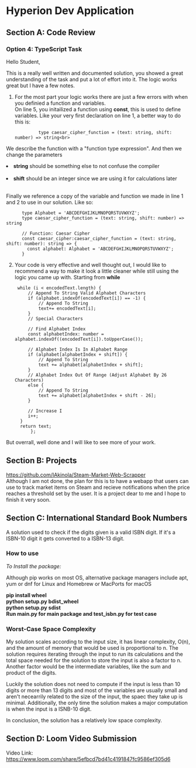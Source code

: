 # Hyperion Dev Application

## Section A: Code Review
### **Option 4: TypeScript Task**

Hello Student,

This is a really well written and documented solution, 
you showed a great understanding of the task and put a lot of effort into it.
The logic works great but I have a few notes.

1. For the most part your logic works there are just a few errors with when you definied
   a function and variables.<br>
On line 5, you initailized a function using __const__, this is used to define variables. Like your very first declaration on line 1, a better way to do this is:<br>
       
       
       			type caesar_cipher_function = (text: string, shift: number) => string<br>
			
					
 We describe the function with a "function type expression". And then we change the parameters<br>
			<li> __string__ should be something else to not confuse the compiler</li><br>
			<li>__shift__ should be an integer since we are using it for calculations later</li><br>
			
Finally we reference a copy of the variable and function we made in line 1 and 2 to use in our
solution. Like so:
	
          type Alphabet = 'ABCDEFGHIJKLMNOPQRSTUVWXYZ';
          type caesar_cipher_function = (text: string, shift: number) => string

          // Function: Caesar Cipher
          const caesar_cipher:caesar_cipher_function = (text: string, shift: number): string => {
            const alphabet: Alphabet = 'ABCDEFGHIJKLMNOPQRSTUVWXYZ';
          }
2. Your code is very effective and well thought out, I would like to recommend a way to make it look a little 
   cleaner while still using the logic you came up with. Starting from __while__ <br>
   
   
   
		while (i < encodedText.length) {
			// Append To String Valid Alphabet Characters
			if (alphabet.indexOf(encodedText[i]) == -1) {
				// Append To String
				text+= encodedText[i];
			}
			// Special Characters

			// Find Alphabet Index
			const alphabetIndex: number = alphabet.indexOf((encodedText[i]).toUpperCase());

			// Alphabet Index Is In Alphabet Range
			if (alphabet[alphabetIndex + shift]) {
				// Append To String
				text += alphabet[alphabetIndex + shift];        
			}
			// Alphabet Index Out Of Range (Adjust Alphabet By 26 Characters)
			else {
				// Append To String
				text += alphabet[alphabetIndex + shift - 26];
			}

		 	// Increase I
		 	i++;
		 }
		 return text;
	       	 };
 

But overrall, well done and I will like to see more of your work.

## Section B: Projects
https://github.com/IAkinola/Steam-Market-Web-Scrapper <br>
Although I am not done, the plan for this is to have a webapp that users can use to track market items on Steam and recieve notifications when the price
reaches a threshold set by the user. It is a project dear to me and I hope to finish it very soon.

## Section C: International Standard Book Numbers
A solution used to check if the digits given is a valid ISBN digit. If it's a ISBN-10 digit it gets converted to a ISBN-13 digit.
### How to use 
_To Install the package:_ <br>

Although pip works on most OS, alternative package managers include apt, yum or dnf for Linux and Homebrew or MacPorts for macOS 

**pip install wheel<br>**
**python setup.py bdist_wheel<br>**
**python setup.py sdist<br>**
**Run main.py for main package and test_isbn.py for test case<br>**

### Worst-Case Space Complexity
My solution scales according to the input size, it has linear complexity, O(n), and the amount of 
memory that would be used is proportional to n. The solution requires iterating through the input
to run its calculations and the total space needed for the solution to store the input is also a factor 
to n. Another factor would be the intermediate variables, like the sum and product of the digits.<br>

Luckily the solution does not need to compute if the input is less than 10 digits or more than 13 
digits and most of the variables are usually small and aren't necearrily related to the size of the 
input, the spaec they take up is minimal. Additionally, the only time the solution makes a major computation
is when the input is a ISNB-10 digit.<br>

In conclusion, the solution has a relatively low space complexity.<br>

## Section D: Loom Video Submission

Video Link: https://www.loom.com/share/5efbcd7bd41c4191847fc9586ef305d6
